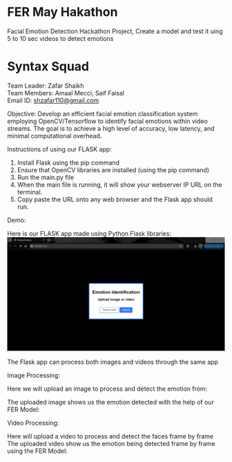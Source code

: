 # FER May Hakathon

Facial Emotion Detection Hackathon Project, Create a model and test it uing 5 to 10 sec videos to detect emotions 

# Syntax Squad
Team Leader: Zafar Shaikh <br />
Team Members: Amaal Mecci, Saif Faisal <br />
Email ID: shzafar110@gmail.com <br />


Objective: Develop an efficient facial emotion classification system employing OpenCV/Tensorflow to identify facial emotions within video streams. The goal is to achieve a high level of accuracy, low latency, and minimal computational overhead.

Instructions of using our FLASK app:
1. Install Flask using the pip command
2. Ensure that OpenCV libraries are installed (using the pip command)
3. Run the main.py file
4. When the main file is running, it will show your webserver IP URL on the terminal.
5. Copy paste the URL onto any web browser and the Flask app should run.

Demo:

Here is our FLASK app made using Python Flask libraries:
<img src="assets/webui.jpeg">

The Flask app can process both images and videos through the same app

Image Processing:

Here we will upload an image to process and detect the emotion from:
<img src="">

The uploaded image shows us the emotion detected with the help of our FER Model:
<img src="">

Video Processing:

Here will upload a video to process and detect the faces frame by frame
<img src="">
The uploaded video show us the emotion being detected frame by frame using the FER Model:
<img src="">
